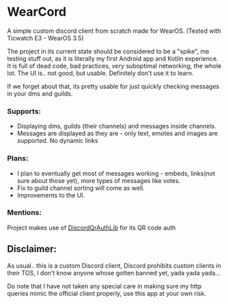 # WearCord

A simple custom discord client from scratch made for WearOS. (Tested with Ticwatch E3 - WearOS 3.5)

The project in its current state should be considered to be a "spike", me testing stuff out,
as it is literally my first Android app and Kotlin experience.
It is full of dead code, bad practices, *very* suboptimal networking, the whole lot. The UI is.. not
good, but usable.
Definitely don't use it to learn.

If we forget about that, its pretty usable for just quickly checking messages in your dms and
guilds.

### Supports:

- Displaying dms, guilds (their channels) and messages inside channels.
- Messages are displayed as they are - only text, emotes and images are supported. No dynamic links

### Plans:

- I plan to eventually get most of messages working - embeds, links(not sure
  about those yet), more types of messages like votes.
- Fix to guild channel sorting will come as well.
- Improvements to the UI.

### Mentions:

Project makes use of [DiscordQrAuthLib](https://github.com/0x3C50/DiscordQrAuthLib) for its QR code
auth

## Disclaimer:

As usual.. this is a custom Discord client, Discord prohibits custom clients in their TOS, I don't
know anyone
whose gotten banned yet, yada yada yada...

Do note that I have not taken any special care in making sure my http queries mimic the official
client properly,
use this app at your own risk.